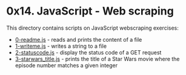 # 0x14. JavaScript - Web scraping
This directory contains scripts on JavaScript webscraping exercises:
- [0-readme.js](0-readme.js) - reads and prints the content of a file
- [1-writeme.js](1-writeme.js) - writes a string to a file
- [2-statuscode.js](2-statuscode.js) - display the status code of a GET request
- [3-starwars_title.js](3-starwars_title.js) - prints the title of a Star Wars movie where the episode number matches a given integer